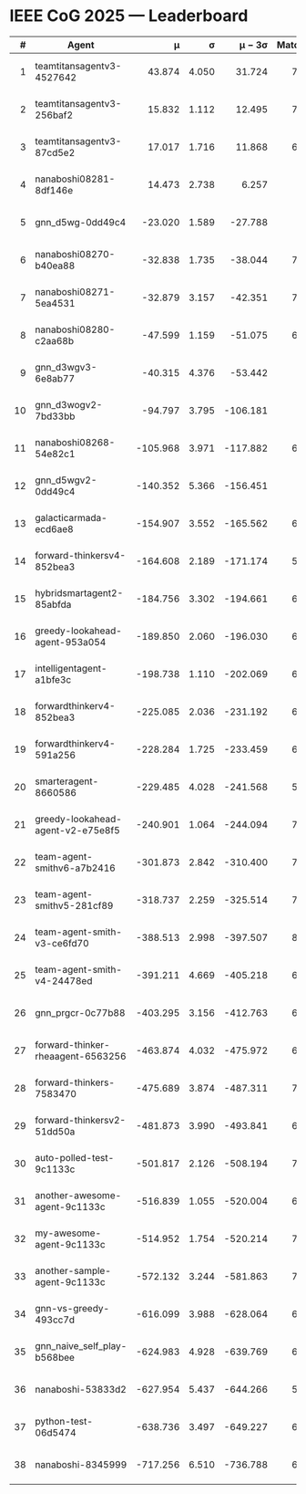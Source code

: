 # IEEE CoG 2025 — Leaderboard

| # | Agent | μ | σ | μ − 3σ | Matches | Updated |
|---:|---|---:|---:|---:|---:|---|
| 1 | teamtitansagentv3-4527642 | 43.874 | 4.050 | 31.724 | 7656 | 2025-08-30 13:55 |
| 2 | teamtitansagentv3-256baf2 | 15.832 | 1.112 | 12.495 | 7116 | 2025-08-30 13:55 |
| 3 | teamtitansagentv3-87cd5e2 | 17.017 | 1.716 | 11.868 | 6900 | 2025-08-30 13:55 |
| 4 | nanaboshi08281-8df146e | 14.473 | 2.738 | 6.257 | 276 | 2025-08-30 13:55 |
| 5 | gnn_d5wg-0dd49c4 | -23.020 | 1.589 | -27.788 | 160 | 2025-08-30 13:55 |
| 6 | nanaboshi08270-b40ea88 | -32.838 | 1.735 | -38.044 | 7360 | 2025-08-30 13:55 |
| 7 | nanaboshi08271-5ea4531 | -32.879 | 3.157 | -42.351 | 7398 | 2025-08-30 13:55 |
| 8 | nanaboshi08280-c2aa68b | -47.599 | 1.159 | -51.075 | 6838 | 2025-08-30 13:55 |
| 9 | gnn_d3wgv3-6e8ab77 | -40.315 | 4.376 | -53.442 | 158 | 2025-08-30 13:55 |
| 10 | gnn_d3wogv2-7bd33bb | -94.797 | 3.795 | -106.181 | 274 | 2025-08-30 13:55 |
| 11 | nanaboshi08268-54e82c1 | -105.968 | 3.971 | -117.882 | 6980 | 2025-08-30 13:55 |
| 12 | gnn_d5wgv2-0dd49c4 | -140.352 | 5.366 | -156.451 | 226 | 2025-08-30 13:55 |
| 13 | galacticarmada-ecd6ae8 | -154.907 | 3.552 | -165.562 | 6860 | 2025-08-30 13:55 |
| 14 | forward-thinkersv4-852bea3 | -164.608 | 2.189 | -171.174 | 5902 | 2025-08-30 13:55 |
| 15 | hybridsmartagent2-85abfda | -184.756 | 3.302 | -194.661 | 6288 | 2025-08-30 13:55 |
| 16 | greedy-lookahead-agent-953a054 | -189.850 | 2.060 | -196.030 | 6604 | 2025-08-30 13:55 |
| 17 | intelligentagent-a1bfe3c | -198.738 | 1.110 | -202.069 | 6154 | 2025-08-30 13:55 |
| 18 | forwardthinkerv4-852bea3 | -225.085 | 2.036 | -231.192 | 6081 | 2025-08-30 13:55 |
| 19 | forwardthinkerv4-591a256 | -228.284 | 1.725 | -233.459 | 6078 | 2025-08-30 13:55 |
| 20 | smarteragent-8660586 | -229.485 | 4.028 | -241.568 | 5849 | 2025-08-30 13:55 |
| 21 | greedy-lookahead-agent-v2-e75e8f5 | -240.901 | 1.064 | -244.094 | 7316 | 2025-08-30 13:55 |
| 22 | team-agent-smithv6-a7b2416 | -301.873 | 2.842 | -310.400 | 7580 | 2025-08-30 13:55 |
| 23 | team-agent-smithv5-281cf89 | -318.737 | 2.259 | -325.514 | 7660 | 2025-08-30 13:55 |
| 24 | team-agent-smith-v3-ce6fd70 | -388.513 | 2.998 | -397.507 | 8238 | 2025-08-30 13:55 |
| 25 | team-agent-smith-v4-24478ed | -391.211 | 4.669 | -405.218 | 6938 | 2025-08-30 13:55 |
| 26 | gnn_prgcr-0c77b88 | -403.295 | 3.156 | -412.763 | 6670 | 2025-08-30 13:55 |
| 27 | forward-thinker-rheaagent-6563256 | -463.874 | 4.032 | -475.972 | 6308 | 2025-08-30 13:55 |
| 28 | forward-thinkers-7583470 | -475.689 | 3.874 | -487.311 | 7380 | 2025-08-30 13:55 |
| 29 | forward-thinkersv2-51dd50a | -481.873 | 3.990 | -493.841 | 6548 | 2025-08-30 13:55 |
| 30 | auto-polled-test-9c1133c | -501.817 | 2.126 | -508.194 | 7360 | 2025-08-30 13:55 |
| 31 | another-awesome-agent-9c1133c | -516.839 | 1.055 | -520.004 | 6860 | 2025-08-30 13:55 |
| 32 | my-awesome-agent-9c1133c | -514.952 | 1.754 | -520.214 | 7200 | 2025-08-30 13:55 |
| 33 | another-sample-agent-9c1133c | -572.132 | 3.244 | -581.863 | 7480 | 2025-08-30 13:55 |
| 34 | gnn-vs-greedy-493cc7d | -616.099 | 3.988 | -628.064 | 6080 | 2025-08-30 13:55 |
| 35 | gnn_naive_self_play-b568bee | -624.983 | 4.928 | -639.769 | 6100 | 2025-08-30 13:55 |
| 36 | nanaboshi-53833d2 | -627.954 | 5.437 | -644.266 | 5380 | 2025-08-30 13:55 |
| 37 | python-test-06d5474 | -638.736 | 3.497 | -649.227 | 6140 | 2025-08-30 13:55 |
| 38 | nanaboshi-8345999 | -717.256 | 6.510 | -736.788 | 6350 | 2025-08-30 13:55 |
